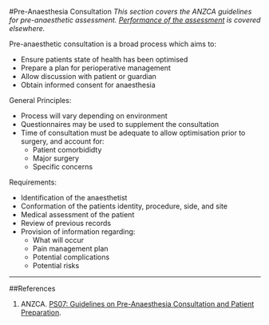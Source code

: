 #Pre-Anaesthesia Consultation
*This section covers the ANZCA guidelines for pre-anaesthetic assessment. [Performance of the assessment](/assessment/anaesthetic/pre-anaesthetic.md) is covered elsewhere.*

Pre-anaesthetic consultation is a broad process which aims to:
* Ensure patients state of health has been optimised
* Prepare a plan for perioperative management
* Allow discussion with patient or guardian
* Obtain informed consent for anaesthesia

General Principles:
* Process will vary depending on environment
* Questionnaires may be used to supplement the consultation
* Time of consultation must be adequate to allow optimisation prior to surgery, and account for:
	* Patient comorbididty
	* Major surgery
	* Specific concerns

Requirements:
* Identification of the anaesthetist
* Conformation of the patients identity, procedure, side, and site
* Medical assessment of the patient
* Review of previous records
* Provision of information regarding:
	* What will occur
	* Pain management plan
	* Potential complications
	* Potential risks

---
##References
1. ANZCA. [PS07: Guidelines on Pre-Anaesthesia Consultation and Patient Preparation](http://www.anzca.edu.au/documents/ps07-2008-recommendations-for-the-pre-anaesthesia.pdf).